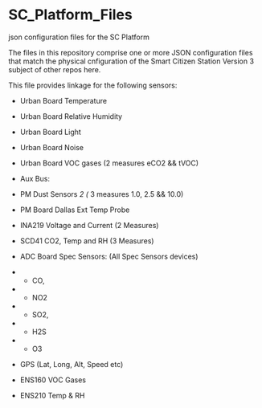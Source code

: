 # SC_Platform_Files
json configuration files for the SC Platform

The files in this repository comprise one or more JSON configuration files that match the physical cnfiguration of the 
Smart Citizen Station Version 3 subject of other repos here.

This file provides linkage for the following sensors:

- Urban Board Temperature
- Urban Board Relative Humidity
- Urban Board Light
- Urban Board Noise
- Urban Board VOC gases (2 measures eCO2 && tVOC)

- Aux Bus:
- PM Dust Sensors *2 (* 3 measures 1.0, 2.5 && 10.0)
- PM Board Dallas Ext Temp Probe
- INA219 Voltage and Current (2 Measures)
- SCD41 CO2, Temp and RH (3 Measures)
- ADC Board Spec Sensors: (All Spec Sensors devices)
- - CO,
- - NO2
- - SO2,
- - H2S
- - O3

- GPS (Lat, Long, Alt, Speed etc)

- ENS160 VOC Gases
- ENS210 Temp & RH




